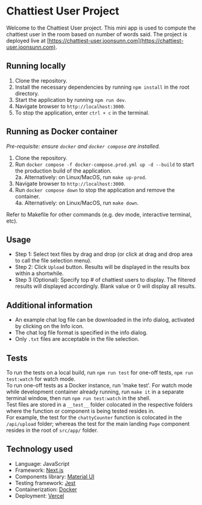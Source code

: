 # Chattiest User Project

Welcome to the Chattiest User project. This mini app is used to compute the chattiest user in the room based on number of words said. The project is deployed live at [https://chattiest-user.joonsunn.com](https://chattiest-user.joonsunn.com).

## Running locally

1. Clone the repository.
2. Install the necessary dependencies by running `npm install` in the root directory.
3. Start the application by running `npm run dev`.
4. Navigate browser to `http://localhost:3000`.
5. To stop the application, enter `ctrl + c` in the terminal.

## Running as Docker container

_Pre-requisite: ensure `docker` and `docker compose` are installed._

1. Clone the repository.
2. Run `docker compose -f docker-compose.prod.yml up -d --build` to start the production build of the application.  
   2a. Alternatively: on Linux/MacOS, run `make up-prod`.
3. Navigate browser to `http://localhost:3000`.
4. Run `docker compose down` to stop the application and remove the container.  
   4a. Alternatively: on Linux/MacOS, run `make down`.

Refer to Makefile for other commands (e.g. dev mode, interactive terminal, etc).

## Usage

- Step 1: Select text files by drag and drop (or click at drag and drop area to call the file selection menu).
- Step 2: Click `Upload` button. Results will be displayed in the results box within a shortwhile.
- Step 3 (Optional): Specify top # of chattiest users to display. The filtered results will displayed accordingly. Blank value or 0 will display all results.

## Additional information

- An example chat log file can be downloaded in the info dialog, activated by clicking on the Info icon.
- The chat log file format is specified in the info dialog.
- Only `.txt` files are acceptable in the file selection.

## Tests

To run the tests on a local build, run `npm run test` for one-off tests, `npm run test:watch` for watch mode.  
To run one-off tests as a Docker instance, run 'make test'. For watch mode while development container already running, run `make it` in a separate terminal window, then run `npm run test:watch` in the shell.  
Test files are stored in a `__test__` folder colocated in the respective folders where the function or component is being tested resides in.  
For example, the test for the `chattyCounter` function is colocated in the `/api/upload` folder; whereas the test for the main landing `Page` component resides in the root of `src/app/` folder.

## Technology used

- Language: JavaScript
- Framework: [Next.js](https://nextjs.org/)
- Components library: [Material UI](https://mui.com/)
- Testing framework: [Jest](https://jestjs.io/)
- Containerization: [Docker](https://www.docker.com/)
- Deployment: [Vercel](https://vercel.com/)
